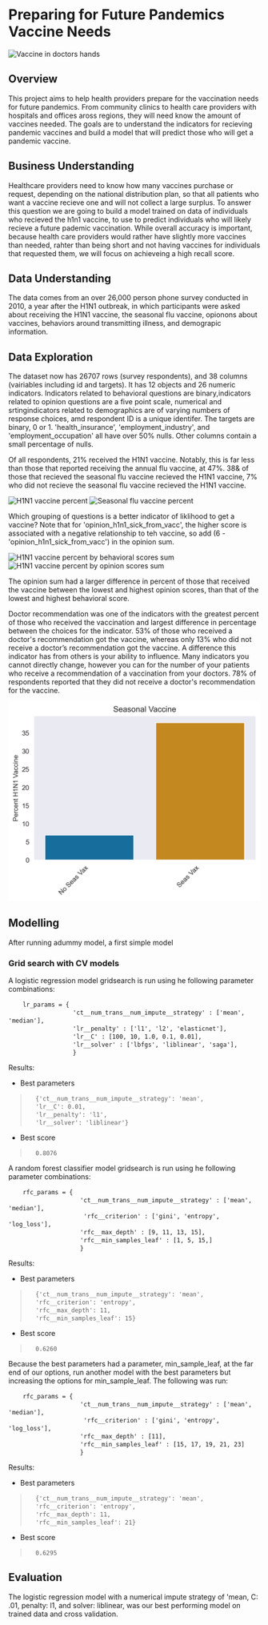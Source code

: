 # Preparing for Future Pandemics Vaccine Needs

![Vaccine in doctors hands](images/vaccine_header_readme.jpg)

## Overview

This project aims to help health providers prepare for the vaccination needs for future pandemics. From community clinics to health care providers with hospitals and offices aross regions, they will need know the amount of vaccines needed. The goals are to understand the indicators for recieving pandemic vaccines and build a model that will predict those who will get a pandemic vaccine.

## Business Understanding

Healthcare providers need to know how many vaccines  purchase or request, depending on the national distribution plan, so that all patients who want a vaccine recieve one and will not collect a large surplus. To answer this question we are going to build a model trained on data of individuals who recieved the h1n1 vaccine, to use to predict individuals who will likely recieve a future pademic vaccination. While overall accuracy is important, because health care providers would rather have slightly more vaccines than needed, rahter than being short and not having vaccines for individuals that requested them, we will focus on achieveing a high recall score.


## Data Understanding
The data comes from an over 26,000 person phone survey conducted in 2010, a year after the H1N1 outbreak, in which participants were asked about receiving the H1N1 vaccine, the seasonal flu vaccine, opionons about vaccines, behaviors around transmitting illness, and demograpic information. 

## Data Exploration

The dataset now has 26707 rows (survey respondents), and 38 columns (vairiables including id and targets). It has 12 objects and 26 numeric indicators. Indicators related to behavioral questions are binary,indicators related to opinion questions are a five point scale, numerical and srtingindicators related to demographics are of varying numbers of response choices, amd respondent ID is a unique identifer. The targets are binary, 0 or 1. 'health_insurance', 'employment_industry', and 'employment_occupation' all have over 50% nulls. Other columns contain a small percentage of nulls.

Of all respondents, 21% received the H1N1 vaccine. Notably, this is far less than those that reported receiving the annual flu vaccine, at 47%. 38& of those that recieved the seasonal flu vaccine recieved the H1N1 vaccine, 7% who did not recieve the seasonal flu vaccine recieved the H1N1 vaccine. 

![H1N1 vaccine percent](images/vaccine_percents..png)
![Seasonal flu vaccine percent](images/seasonal_vax_percents..png)

Which grouping of questions is a better indicator of liklihood to get a vaccine? Note that for 'opinion_h1n1_sick_from_vacc', the higher score is associated with a negative relationship to teh vaccine, so add (6 - 'opinion_h1n1_sick_from_vacc') in the opinion sum. 

![H1N1 vaccine percent by behavioral scores sum ](images/beh_totals..png)
![H1N1 vaccine percent by opinion scores sum ](images/op_totals..png)

The opinion sum had a larger difference in percent of those that received the vaccine between the lowest and highest opinion scores, than that of the lowest and highest behavioral score.

Doctor recommendation was one of the indicators with the greatest percent of those who received the vaccination and largest difference in percentage between the choices for the indicator. 53% of those who received a doctor's recommendation got the vaccine, whereas only 13% who did not receive a doctor’s recommendation got the vaccine. A difference this indicator has from others is your ability to influence. Many indicators you cannot directly change, however you can for the number of your patients who receive a recommendation of a vaccination from your doctors. 78% of respondents reported that they did not receive a doctor's recommendation for the vaccine.

![H1N1 vaccine percent by doctor recomenndation](images/doc_recs_vax_perc.png)


## Modelling
After running adummy model, a first simple model

### Grid search with CV models

A logistic regression model gridsearch is run using he following parameter combinations:
        
        lr_params = {
                      'ct__num_trans__num_impute__strategy' : ['mean', 'median'],
                      'lr__penalty' : ['l1', 'l2', 'elasticnet'],
                      'lr__C' : [100, 10, 1.0, 0.1, 0.01],
                      'lr__solver' : ['lbfgs', 'liblinear', 'saga'],
                      }
                      
 Results:
 * Best parameters
 
>       {'ct__num_trans__num_impute__strategy': 'mean',
>       'lr__C': 0.01,
>       'lr__penalty': 'l1',
>       'lr__solver': 'liblinear'}

* Best score
>       0.8076

A random forest classifier model gridsearch is run using he following parameter combinations:
        
        rfc_params = {
                        'ct__num_trans__num_impute__strategy' : ['mean', 'median'],
                         'rfc__criterion' : ['gini', 'entropy', 'log_loss'],
                        'rfc__max_depth' : [9, 11, 13, 15],
                        'rfc__min_samples_leaf' : [1, 5, 15,]
                        }
                      
 Results:
 * Best parameters
 
>       {'ct__num_trans__num_impute__strategy': 'mean',
>       'rfc__criterion': 'entropy',
>       'rfc__max_depth': 11,
>       'rfc__min_samples_leaf': 15}

* Best score
>       0.6260

Because the best parameters had a parameter, min_sample_leaf, at the far end of our options, run another model with the best  parameters but increasing the options for min_sample_leaf. The following was run:

        
        rfc_params = {
                        'ct__num_trans__num_impute__strategy' : ['mean', 'median'],
                         'rfc__criterion' : ['gini', 'entropy', 'log_loss'],
                        'rfc__max_depth' : [11],
                        'rfc__min_samples_leaf' : [15, 17, 19, 21, 23]
                        }
                      
 Results:
 * Best parameters
 
>       {'ct__num_trans__num_impute__strategy': 'mean',
>       'rfc__criterion': 'entropy',
>       'rfc__max_depth': 11,
>       'rfc__min_samples_leaf': 21}

* Best score
>       0.6295


## Evaluation
The logistic regression model with a numerical impute strategy of 'mean, C: .01, penalty: l1, and solver: liblinear, was our best performing model on trained data and cross validation.
